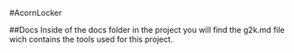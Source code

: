 #AcornLocker

##Docs
Inside of the docs folder in the project you will find the g2k.md file wich contains the tools used for this project.